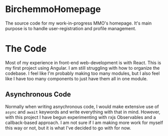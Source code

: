 # BirchemmoHomepage

The source code for my work-in-progress MMO's homepage. It's main purpose is to handle user-registration and profile management.

# The Code

Most of my experience in front-end web-development is with React. This is my first project using Angular. I am still struggling with how to organize the codebase. I feel like I'm probably making too many modules, but I also feel like I have too many components to just have them all in one module.

## Asynchronous Code

Normally when writing asnychronous code, I would make extensive use of `async` and `await` keywords and write everything with that in mind. However, with this project I have begun experimenting with rxjs Observables and a callback-based approach. I am not sure if I am making more work for myself this way or not, but it is what I've decided to go with for now.